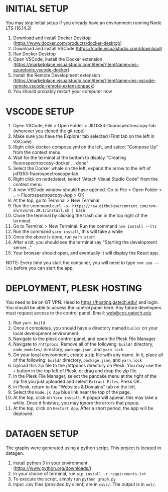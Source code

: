 # INITIAL SETUP
You may skip initial setup if you already have an environment running Node LTS (16.14.2)

1. Download and install Docker Desktop (https://www.docker.com/products/docker-desktop)
2. Download and install VSCode (https://code.visualstudio.com/download)
3. Run Docker Desktop
4. Open VSCode, install the Docker extension (https://marketplace.visualstudio.com/items?itemName=ms-azuretools.vscode-docker)
5. Install the Remote Development extension (https://marketplace.visualstudio.com/items?itemName=ms-vscode-remote.vscode-remote-extensionpack)
6. You should probably restart your computer now

# VSCODE SETUP
1. Open VSCode, File > Open Folder > JID1353-fluorospectroscopy-lab (wherever you cloned the git repo)
2. Make sure you have the Explorer tab selected (First tab on the left in VSCode)
3. Right click docker-compose.yml on the left, and select "Compose Up" from the context menu. 
4. Wait for the terminal at the bottom to display "Creating fluorospectroscopy-docker ... done"
5. Select the Docker whale on the left, expand the arrow to the left of jid1353-fluorospectroscopy-lab
6. Right click on node:latest, select "Attach Visual Studio Code" from the context menu
7. A new VSCode window should have opened. Go to File > Open Folder > .. > Fluorospectroscopy-App > OK
8. At the top, go to Terminal > New Terminal
9. Run the command ```curl -o- https://raw.githubusercontent.com/nvm-sh/nvm/v0.39.1/install.sh | bash```
10. Close the terminal by clicking the trash can in the top right of the terminal.
11. Go to Terminal > New Terminal. Run the command ```nvm install --lts```
12. Run the command ```yarn install```, this will take a while
13. Once the above is done, run ```yarn start```
14. After a bit, you should see the terminal say "Starting the development server..."
15. Your browser should open, and eventually it will display the React app.

NOTE: Every time you start the container, you will need to type ```nvm use --lts``` before you can start the app.

# DEPLOYMENT, PLESK HOSTING
You need to be on GT VPN. Head to https://hosting.gatech.edu/ and login. You should be able to access the control panel here.
Any future developers must request access to the control panel. Email: web@cos.gatech.edu

1. Run ```yarn build```
2. Once it completes, you should have a directory named ```build/``` on your local development environment
3. Navigate to the plesk control panel, and open the Plesk File Manager
4. Navigate to ```/httpdocs```. Remove all of the following: ```build/``` directory, ```node_modules/``` directory, ```package.json```, and ```yarn.lock```
5. On your local environment, create a zip file with any name. In it, place all of the following: ```build/``` directory, ```package.json```, and ```yarn.lock```
6. Upload this zip file to the /httpdocs directory on Plesk. You may use the ```+``` button in the top left of Plesk, or drag and drop the zip file.
7. In the Plesk File Manager, select the pancake menu at the right of the zip file you just uploaded and select ```Extract Files```. Press OK.
8. In Plesk, return to the "Websites & Domains" tab on the left.
9. Select the ```Node.js App``` blue link near the top of the page.
10. At the top, click on ```Yarn install```. A popup will appear, this may take a while. Once it finishes, you may ignore the errors that popup.
11. At the top, click on ```Restart App```. After a short period, the app will be deployed.

# DATAGEN SETUP
The graphs were generated using a python script. This project is located in datagen.

1. Install python 3 in your environment (https://www.python.org/downloads/)
2. In your choice of terminal, run ```pip install -r requirements.txt```
3. To execute the script, simply run ```python graph.py```
4. Input .csv files (provided by client) are in ```csvs/```. The output is in ```out/```.
